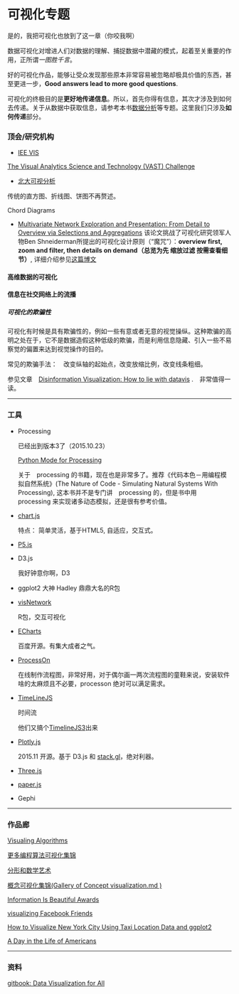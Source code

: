 # 可视化专题

是的，我把可视化也放到了这一章（你咬我啊）

数据可视化对增进人们对数据的理解、捕捉数据中潜藏的模式，起着至关重要的作用，正所谓*一图胜千言*。

好的可视化作品，能够让受众发现那些原本非常容易被忽略却极具价值的东西，甚至更进一步，**Good answers lead to more good questions**.

可视化的终极目的是**更好地传递信息**。所以，首先你得有信息，其次才涉及到如何去传递。关于从数据中获取信息，请参考本书[数据分析](../section6/dataAnalysis.md)等专题。这里我们只涉及**如何传递**部分。


### 顶会/研究机构

- [IEE VIS](http://ieeevis.org/)

[The Visual Analytics Science and Technology (VAST) Challenge](http://vacommunity.org/VAST+Challenge+2015)


- [北大可视分析](http://vis.pku.edu.cn/wiki/)

传统的直方图、折线图、饼图不再赘述。

Chord Diagrams



- [Multivariate Network Exploration and Presentation: From Detail to Overview via Selections and Aggregations](http://www.computer.org/csdl/trans/tg/preprint/06875972.pdf)
该论文挑战了可视化研究领军人物Ben Shneiderman所提出的可视化设计原则（“魔咒”）：**overview first, zoom and filter, then details on demand（总览为先 缩放过滤 按需查看细节）**, 详细介绍参见[这篇博文](http://www.storagelab.org.cn/zhangdi/2015/11/07/dosa/)



#### 高维数据的可视化





#### 信息在社交网络上的流播


##### 可视化的欺骗性

可视化有时候是具有欺骗性的，例如一些有意或者无意的视觉操纵。这种欺骗的高明之处在于，它不是数据造假这种低级的欺骗，而是利用信息隐藏、引入一些不易察觉的偏置来达到视觉操作的目的。

常见的欺骗手法：　改变纵轴的起始点，改变放缩比例，改变线条粗细。

参见文章　[Disinformation Visualization: How to lie with datavis](https://visualisingadvocacy.org/blog/disinformation-visualization-how-lie-datavis?utm_campaign=Data%2BElixir&utm_medium=email&utm_source=Data_Elixir_40)
.　非常值得一读。




---

### 工具
- Processing

    已经出到版本3了（2015.10.23）

    [Python Mode for Processing](http://py.processing.org/)

    关于　processing 的书籍，现在也是非常多了。推荐《代码本色－用编程模拟自然系统》(The Nature of Code - Simulating Natural Systems With Processing), 这本书并不是专门讲　processing 的，但是书中用　processing 来实现诸多动态模拟，还是很有参考价值。

- [chart.js](http://www.chartjs.org/)

    特点： 简单灵活，基于HTML5, 自适应，交互式。

- [P5.js]()

- D3.js

    我好钟意你啊，D3

- ggplot2
    大神 Hadley 鼎鼎大名的R包

- [visNetwork](http://dataknowledge.github.io/visNetwork/)

    R包，交互可视化

- [ECharts](http://echarts.baidu.com/index.html)

    百度开源。有集大成者之气。

- [ProcessOn](https://www.processon.com/diagrams)

    在线制作流程图，非常好用，对于偶尔画一两次流程图的童鞋来说，安装软件啥的太麻烦且不必要，processon 绝对可以满足需求。

- [TimeLineJS](https://github.com/NUKnightLab/TimelineJS)

    时间流

    他们又搞个[TimelineJS3](https://github.com/NUKnightLab/TimelineJS3)出来

- [Plotly.js](https://plot.ly/javascript/open-source-announcement/)

    2015.11 开源。基于 D3.js 和 [stack.gl](http://stack.gl/)，绝对利器。

- [Three.js](​http://mrdoob.github.io/three.js/)

- [paper.js]()

- Gephi



---

### 作品廊

[Visualing Algorithms](http://bost.ocks.org/mike/algorithms/)

[更多编程算法可视化集锦](http://visualgo.net/)

[分形和数学艺术](https://fractals-and-mathematical-art.zeef.com/alan.richmond)

[概念可视化集锦(Gallery of Concept visualization.md )](http://conceptviz.github.io/#/e30=)

[Information Is Beautiful Awards](http://www.informationisbeautifulawards.com/)

[visualizing Facebook Friends](http://paulbutler.org/archives/visualizing-facebook-friends/)

[How to Visualize New York City Using Taxi Location Data and ggplot2](http://minimaxir.com/2015/11/nyc-ggplot2-howto/)

[A Day in the Life of Americans
](https://flowingdata.com/2015/12/15/a-day-in-the-life-of-americans/)



---

### 资料

[gitbook: Data Visualization for All](http://www.datavizbook.org/content/)


